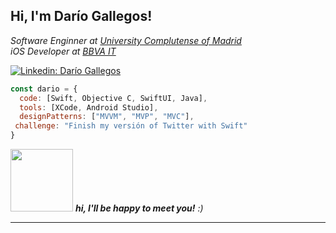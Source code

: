 <h2> Hi, I'm Darío Gallegos! </h2>
<p><em>Software Enginner at <a href="https://ucm.es//">University Complutense of Madrid </a>
  </br>iOS Developer at <a href="https://www.bbvaitspain.com/">BBVA IT</a>
</em></p>

[![Linkedin: Darío Gallegos](https://img.shields.io/badge/-dariogallegos-blue?style=flat-square&logo=Linkedin&logoColor=white&link=https://www.linkedin.com/in/dariogallegos/)](https://www.linkedin.com/in/darío-fernando-gallegos-quishpe)

```javascript
const dario = {
  code: [Swift, Objective C, SwiftUI, Java],
  tools: [XCode, Android Studio],
  designPatterns: ["MVVM", "MVP", "MVC"],
 challenge: "Finish my versión of Twitter with Swift"
}
```

<img src="https://media.giphy.com/media/1C8bHHJturSx2/giphy.gif" width="100"> 
<em><b>hi, I'll be happy to meet you!</b> :)</em>

---
